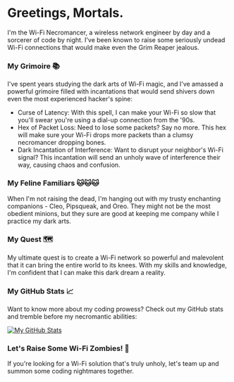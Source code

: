# Greetings, Mortals.

I'm the Wi-Fi Necromancer, a wireless network engineer by day and a sorcerer of code by night. I've been known to raise some seriously undead Wi-Fi connections that would make even the Grim Reaper jealous.

### My Grimoire 📚

I've spent years studying the dark arts of Wi-Fi magic, and I've amassed a powerful grimoire filled with incantations that would send shivers down even the most experienced hacker's spine:

* Curse of Latency: With this spell, I can make your Wi-Fi so slow that you'll swear you're using a dial-up connection from the '90s.
* Hex of Packet Loss: Need to lose some packets? Say no more. This hex will make sure your Wi-Fi drops more packets than a clumsy necromancer dropping bones.
* Dark Incantation of Interference: Want to disrupt your neighbor's Wi-Fi signal? This incantation will send an unholy wave of interference their way, causing chaos and confusion.

### My Feline Familiars 🐱🐱🐱
When I'm not raising the dead, I'm hanging out with my trusty enchanting companions - Cleo, Pipsqueak, and Oreo. They might not be the most obedient minions, but they sure are good at keeping me company while I practice my dark arts.

### My Quest 🗺️
My ultimate quest is to create a Wi-Fi network so powerful and malevolent that it can bring the entire world to its knees. With my skills and knowledge, I'm confident that I can make this dark dream a reality.

### My GitHub Stats 📈
Want to know more about my coding prowess? Check out my GitHub stats and tremble before my necromantic abilities:

[![My GitHub Stats](https://github-readme-stats.vercel.app/api/?username=timhaynous&count_private=true&theme=tokyonight&showicons=true)]()

### Let's Raise Some Wi-Fi Zombies! 🔮
If you're looking for a Wi-Fi solution that's truly unholy, let's team up and summon some coding nightmares together.
